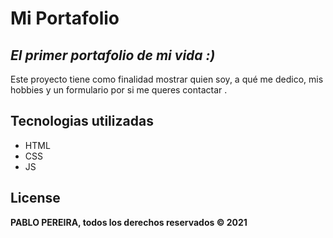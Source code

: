 # Mi Portafolio
## _El primer portafolio de mi vida :)_



Este proyecto tiene como finalidad mostrar quien soy, a qué me dedico, mis hobbies y un formulario por si me queres contactar .



## Tecnologias utilizadas

-  HTML
- CSS
- JS





## License



**PABLO PEREIRA, todos los derechos reservados &copy; 2021**
